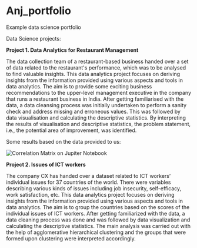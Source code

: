 # Anj_portfolio
Example data science portfolio

Data Science projects:

**Project 1. Data Analytics for Restaurant Management**

The data collection team of a restaurant-based business handed over a set of data related to the restaurant's performance, which was to be analysed to find valuable insights. This data analytics project focuses on deriving insights from the information provided using various aspects and tools in data analytics. The aim is to provide some exciting business recommendations to the upper-level management executive in the company that runs a restaurant business in India.
After getting familiarised with the data, a data cleansing process was initially undertaken to perform a sanity check and address missing and erroneous values. This was followed by data visualisation and calculating the descriptive statistics. By interpreting the results of visualisation and descriptive statistics, the problem statement, i.e., the potential area of improvement, was identified.

Some results based on the data provided to us:

![Correlation Matrix on Jupiter Notebook](image.jpg)

**Project 2. Issues of ICT workers**

The company CX has handed over a dataset related to ICT workers’ individual issues for 37 countries of the world. There were variables describing various kinds of issues including job insecurity, self-efficacy, work satisfaction, etc. This data analytics project focuses on deriving insights from the information provided using various aspects and tools in data analytics. The aim is to group the countries based on the scores of the individual issues of ICT workers.
After getting familiarized with the data, a data cleaning process was done and was followed by data visualization and calculating the descriptive statistics. The main analysis was carried out with the help of agglomerative hierarchical clustering and the groups that were formed upon clustering were interpreted accordingly.
